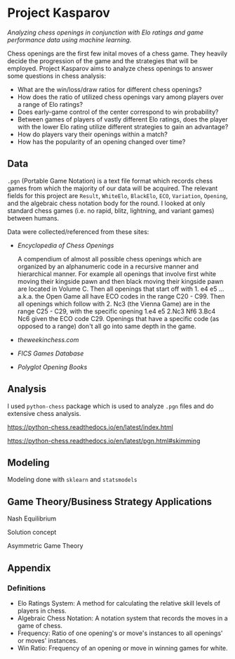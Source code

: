 # Project Kasparov
<em> Analyzing chess openings in conjunction with Elo ratings and game performance data using machine learning. </em>


Chess openings are the first few inital moves of a chess game. They heavily decide the progression of the game and the strategies that will be employed. Project Kasparov aims to analyze chess openings to answer some questions in chess analysis:

* What are the win/loss/draw ratios for different chess openings?
* How does the ratio of utilized chess openings vary among players over a range of Elo ratings?
* Does early-game control of the center correspond to win probability?
* Between games of players of vastly different Elo ratings, does the player with the lower Elo rating utilize different strategies to gain an advantage?
* How do players vary their openings within a match?
* How has the popularity of an opening changed over time?

## Data

`.pgn` (Portable Game Notation) is a text file format which records chess games from which the majority of our data will be acquired. The relevant fields for this project are `Result`, `WhiteElo`, `BlackElo`, `ECO`, `Variation`, `Opening`, and the algebraic chess notation body for the round. I looked at only standard chess games (i.e. no rapid, blitz, lightning, and variant games) between humans.

Data were collected/referenced from these sites: 

* <em>Encyclopedia of Chess Openings</em> 

  A compendium of almost all possible chess openings which are organized by an alphanumeric code in a recursive manner and hierarchical manner. For example all openings that involve first white moving their kingside pawn and then black moving their kingside pawn are located in Volume C. Then all openings that start off with 1. e4 e5 ... a.k.a. the Open Game all have ECO codes in the range C20 - C99. Then all openings which follow with 2. Nc3 (the Vienna Game) are in the range C25 - C29, with the specific opening 1.e4 e5 2.Nc3 Nf6 3.Bc4 Nc6 given the ECO code C29. Openings that have a specific code (as opposed to a range) don't all go into same depth in the game.
  
* <em>theweekinchess.com</em>

* <em>FICS Games Database</em>

* <em>Polyglot Opening Books</em>


## Analysis

I used `python-chess` package which is used to analyze `.pgn` files and do extensive chess analysis.

https://python-chess.readthedocs.io/en/latest/index.html

https://python-chess.readthedocs.io/en/latest/pgn.html#skimming

## Modeling

Modeling done with `sklearn` and `statsmodels`

## Game Theory/Business Strategy Applications

Nash Equilibrium

Solution concept

Asymmetric Game Theory
## Appendix

### Definitions

* Elo Ratings System: A method for calculating the relative skill levels of players in chess. 
* Algebraic Chess Notation: A notation system that records the moves in a game of chess. 
* Frequency: Ratio of one opening's or move's instances to all openings' or moves' instances.
* Win Ratio: Frequency of an opening or move in winning games for white.

